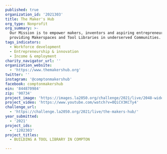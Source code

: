 ```yaml
---
published: true
organization_id: '2021303'
title: The Maker's Hub
org_type: Nonprofit
org_summary: >-
  Our Mission is to empower makers, inventors and aspiring entrepreneurs by
  providing Makerspaces and Tool Libraries in underserved Communities.
tags_indicators:
  - Workforce development
  - Entrepreneurship & innovation
  - Income & employment
charity_navigator_url: ''
organization_website:
  - 'https://www.themakershub.org'
twitter: ''
instagram: '@comptonmakershub'
facebook: comptonmakershub
ein: '844870984'
zip: '90734'
project_image: 'https://images.la2050.org/challenge/2021/live/2048-wide/the-makers-hub.jpg'
project_video: 'https://www.youtube.com/watch?v=0QiCV3KCTy4'
challenge_url:
  - 'https://challenge.la2050.org/2021/live/the-makers-hub/'
year_submitted:
  - '2021'
project_ids:
  - '1202303'
project_titles:
  - BUILDING A TOOL LIBRARY IN COMPTON

---
```

